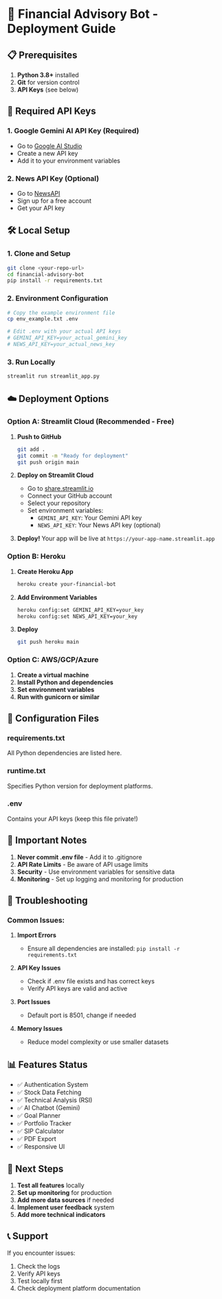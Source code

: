 # 🚀 Financial Advisory Bot - Deployment Guide

## 📋 Prerequisites

1. **Python 3.8+** installed
2. **Git** for version control
3. **API Keys** (see below)

## 🔑 Required API Keys

### 1. Google Gemini AI API Key (Required)
- Go to [Google AI Studio](https://makersuite.google.com/app/apikey)
- Create a new API key
- Add it to your environment variables

### 2. News API Key (Optional)
- Go to [NewsAPI](https://newsapi.org/)
- Sign up for a free account
- Get your API key

## 🛠️ Local Setup

### 1. Clone and Setup
```bash
git clone <your-repo-url>
cd financial-advisory-bot
pip install -r requirements.txt
```

### 2. Environment Configuration
```bash
# Copy the example environment file
cp env_example.txt .env

# Edit .env with your actual API keys
# GEMINI_API_KEY=your_actual_gemini_key
# NEWS_API_KEY=your_actual_news_key
```

### 3. Run Locally
```bash
streamlit run streamlit_app.py
```

## ☁️ Deployment Options

### Option A: Streamlit Cloud (Recommended - Free)

1. **Push to GitHub**
   ```bash
   git add .
   git commit -m "Ready for deployment"
   git push origin main
   ```

2. **Deploy on Streamlit Cloud**
   - Go to [share.streamlit.io](https://share.streamlit.io)
   - Connect your GitHub account
   - Select your repository
   - Set environment variables:
     - `GEMINI_API_KEY`: Your Gemini API key
     - `NEWS_API_KEY`: Your News API key (optional)

3. **Deploy!** Your app will be live at `https://your-app-name.streamlit.app`

### Option B: Heroku

1. **Create Heroku App**
   ```bash
   heroku create your-financial-bot
   ```

2. **Add Environment Variables**
   ```bash
   heroku config:set GEMINI_API_KEY=your_key
   heroku config:set NEWS_API_KEY=your_key
   ```

3. **Deploy**
   ```bash
   git push heroku main
   ```

### Option C: AWS/GCP/Azure

1. **Create a virtual machine**
2. **Install Python and dependencies**
3. **Set environment variables**
4. **Run with gunicorn or similar**

## 🔧 Configuration Files

### requirements.txt
All Python dependencies are listed here.

### runtime.txt
Specifies Python version for deployment platforms.

### .env
Contains your API keys (keep this file private!)

## 🚨 Important Notes

1. **Never commit .env file** - Add it to .gitignore
2. **API Rate Limits** - Be aware of API usage limits
3. **Security** - Use environment variables for sensitive data
4. **Monitoring** - Set up logging and monitoring for production

## 🐛 Troubleshooting

### Common Issues:

1. **Import Errors**
   - Ensure all dependencies are installed: `pip install -r requirements.txt`

2. **API Key Issues**
   - Check if .env file exists and has correct keys
   - Verify API keys are valid and active

3. **Port Issues**
   - Default port is 8501, change if needed

4. **Memory Issues**
   - Reduce model complexity or use smaller datasets

## 📊 Features Status

- ✅ Authentication System
- ✅ Stock Data Fetching
- ✅ Technical Analysis (RSI)
- ✅ AI Chatbot (Gemini)
- ✅ Goal Planner
- ✅ Portfolio Tracker
- ✅ SIP Calculator
- ✅ PDF Export
- ✅ Responsive UI

## 🎯 Next Steps

1. **Test all features** locally
2. **Set up monitoring** for production
3. **Add more data sources** if needed
4. **Implement user feedback** system
5. **Add more technical indicators**

## 📞 Support

If you encounter issues:
1. Check the logs
2. Verify API keys
3. Test locally first
4. Check deployment platform documentation
